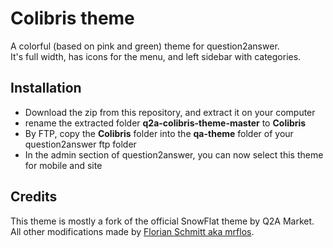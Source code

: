 # Colibris theme
A colorful (based on pink and green) theme for question2answer.  
It's full width, has icons for the menu, and left sidebar with categories.

## Installation
- Download the zip from this repository, and extract it on your computer
- rename the extracted folder **q2a-colibris-theme-master** to **Colibris**
- By FTP, copy the **Colibris** folder into the **qa-theme** folder of your question2answer ftp folder
- In the admin section of question2answer, you can now select this theme for mobile and site

## Credits
This theme is mostly a fork of the official SnowFlat theme by Q2A Market.  
All other modifications made by [Florian Schmitt aka mrflos](https://github.com/mrflos).  
